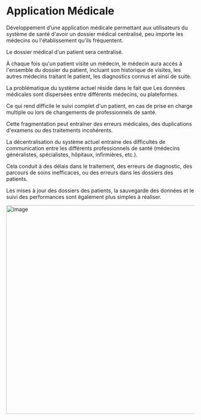 # Application Médicale

Développement d’une application médicale permettant aux utilisateurs du système de santé d'avoir un dossier médical centralisé, peu importe les médecins ou l'établissement qu'ils fréquentent. 

Le dossier médical d'un patient sera centralisé. 

À chaque fois qu'un patient visite un médecin, le médecin aura accès à l'ensemble du dossier du patient, incluant son historique de visites, les autres médecins traitant le patient, les diagnostics connus et ainsi de suite.

La problématique du système actuel réside dans le fait que Les données médicales sont dispersées entre différents médecins, ou plateformes. 

Ce qui rend difficile le suivi complet d'un patient, en cas de prise en charge multiple ou lors de changements de professionnels de santé. 

Cette fragmentation peut entraîner des erreurs médicales, des duplications d'examens ou des traitements incohérents. 

La décentralisation du système actuel entraine des difficultés de communication entre les différents professionnels de santé (médecins généralistes, spécialistes, hôpitaux, infirmières, etc.). 

Cela conduit à des délais dans le traitement, des erreurs de diagnostic, des parcours de soins inefficaces, ou des erreurs dans les dossiers des patients. 

Les mises à jour des dossiers des patients, la sauvegarde des données et le suivi des performances sont également plus simples à réaliser.

<img width="865" height="557" alt="image" src="https://github.com/user-attachments/assets/835fb05c-1cfc-4aa9-a176-0408c6558a49" />
